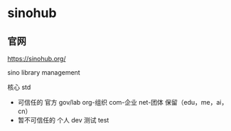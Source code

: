 # sinohub

## 官网  

https://sinohub.org/

sino library management

核心 std
- 可信任的
官方 gov/lab
org-组织 com-企业 net-团体 保留（edu，me，ai，cn）
- 暂不可信任的
个人 dev
测试 test
